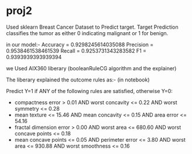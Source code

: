# proj2
Used sklearn Breast Cancer Dataset to Predict target.
Target Prediction classifies the tumor as either 0 indicating malignant or 1 for benign.

in our model:-
Accuracy = 0.9298245614035088
Precision = 0.9538461538461539
Recall = 0.9253731343283582
F1 = 0.9393939393939394


we
Used AIX360 liberary (booleanRuleCG algorithm and the explainer)

The liberary explained the outcome rules as:- (in notebook)

  Predict Y=1 if ANY of the following rules are satisfied, otherwise Y=0:
  - compactness error > 0.01 AND worst concavity <= 0.22 AND worst symmetry <= 0.28
  - mean texture <= 15.46 AND mean concavity <= 0.15 AND area error <= 54.16
  - fractal dimension error > 0.00 AND worst area <= 680.60 AND worst concave points <= 0.18
  - mean concave points <= 0.05 AND perimeter error <= 3.80 AND worst area <= 930.88 AND worst smoothness <= 0.16
  
